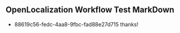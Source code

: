 ## OpenLocalization Workflow Test MarkDown
* 88619c56-fedc-4aa8-9fbc-fad88e27d715 thanks!

<!--HONumber=Aug16_HO1-->


